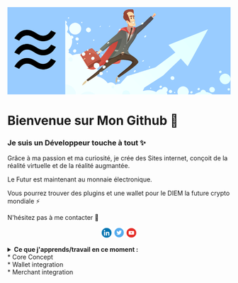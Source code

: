 ![MarcelintoSpace](https://github.com/MarcelintoSpace/MarcelintoSpace/blob/main/fond.png)

# Bienvenue sur Mon Github 👋

### Je suis un Développeur touche à tout ✨

Grâce à ma passion et ma curiosité, je crée des Sites internet, conçoit de la réalité virtuelle et de la réalité augmantée.

Le Futur est maintenant au monnaie électronique.

Vous pourrez trouver des plugins et une wallet pour le DIEM la future crypto mondiale ⚡

N'hésitez pas à me contacter 📮

<p align=center>
  <a href="https://www.linkedin.com/in/benjaminnedelec/"><img height="24" src="https://github.com/MarcelintoSpace/MarcelintoSpace/blob/main/icon1.png"/></a>
  <a href="https://twitter.com/NedelecBenjamin"><img height="24" src="https://github.com/MarcelintoSpace/MarcelintoSpace/blob/main/icon2.png"/></a>
  <a href="https://www.youtube.com/channel/UCyq-kN_U3a6mELoqgJSIK5A"><img height="24" src="https://github.com/MarcelintoSpace/MarcelintoSpace/blob/main/icon3.png"/></a>
</p>


<details>
  <summary><strong>Ce que j'apprends/travail en ce moment :</strong><summary>
    * Core Concept <br/>
    * Wallet integration <br/>
    * Merchant integration <br/>
</details>
